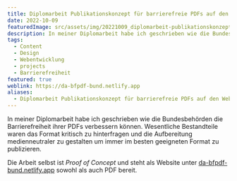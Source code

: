 ```yaml
---
title: Diplomarbeit Publikationskonzept für barrierefreie PDFs auf den Webseiten der Bundesbehörden
date: 2022-10-09
featuredImage: src/assets/img/20221009_diplomarbeit-publikationskonzept-fuer-barrierefreie-pdfs-auf-den-webseiten-der-bundesbehoerden_0.png
description: In meiner Diplomarbeit habe ich geschrieben wie die Bundesbehörden die Barrierefreiheit ihrer PDFs verbessern können.
tags:
  - Content
  - Design
  - Webentwicklung
  - projects
  - Barrierefreiheit
featured: true
weblink: https://da-bfpdf-bund.netlify.app
aliases:
  - Diplomarbeit Publikationskonzept für barrierefreie PDFs auf den Webseiten der Bundesbehörden
---
```

In meiner Diplomarbeit habe ich geschrieben wie die Bundesbehörden die Barrierefreiheit ihrer PDFs verbessern können. Wesentliche Bestandteile waren das Format kritisch zu hinterfragen und die Aufbereitung medienneutraler zu gestalten um immer im besten geeigneten Format zu publizieren.

Die Arbeit selbst ist _Proof of Concept_ und steht als Website unter [da-bfpdf-bund.netlify.app](https://da-bfpdf-bund.netlify.app/) sowohl als auch PDF bereit.

